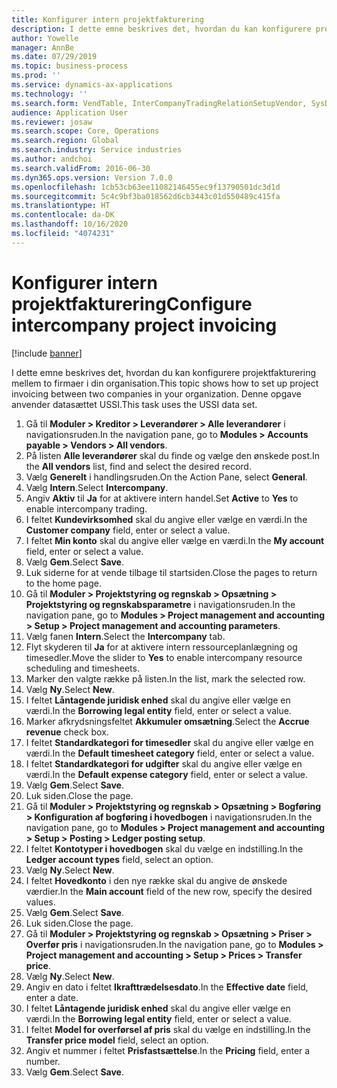 ```yaml
---
title: Konfigurer intern projektfakturering
description: I dette emne beskrives det, hvordan du kan konfigurere projektfakturering mellem to firmaer i din organisation.
author: Yowelle
manager: AnnBe
ms.date: 07/29/2019
ms.topic: business-process
ms.prod: ''
ms.service: dynamics-ax-applications
ms.technology: ''
ms.search.form: VendTable, InterCompanyTradingRelationSetupVendor, SysDataAreaSelectLookup, ProjParameters, ProjPosting, ProjTransferPrice
audience: Application User
ms.reviewer: josaw
ms.search.scope: Core, Operations
ms.search.region: Global
ms.search.industry: Service industries
ms.author: andchoi
ms.search.validFrom: 2016-06-30
ms.dyn365.ops.version: Version 7.0.0
ms.openlocfilehash: 1cb53cb63ee11082146455ec9f13790501dc3d1d
ms.sourcegitcommit: 5c4c9bf3ba018562d6cb3443c01d550489c415fa
ms.translationtype: HT
ms.contentlocale: da-DK
ms.lasthandoff: 10/16/2020
ms.locfileid: "4074231"
---
```

# <a name="configure-intercompany-project-invoicing"></a><span data-ttu-id="5b8c5-103">Konfigurer intern projektfakturering</span><span class="sxs-lookup"><span data-stu-id="5b8c5-103">Configure intercompany project invoicing</span></span>

[!include [banner](../../includes/banner.md)]

<span data-ttu-id="5b8c5-104">I dette emne beskrives det, hvordan du kan konfigurere projektfakturering mellem to firmaer i din organisation.</span><span class="sxs-lookup"><span data-stu-id="5b8c5-104">This topic shows how to set up project invoicing between two companies in your organization.</span></span> <span data-ttu-id="5b8c5-105">Denne opgave anvender datasættet USSI.</span><span class="sxs-lookup"><span data-stu-id="5b8c5-105">This task uses the USSI data set.</span></span>

1. <span data-ttu-id="5b8c5-106">Gå til **Moduler > Kreditor > Leverandører > Alle leverandører** i navigationsruden.</span><span class="sxs-lookup"><span data-stu-id="5b8c5-106">In the navigation pane, go to **Modules > Accounts payable > Vendors > All vendors**.</span></span>
2. <span data-ttu-id="5b8c5-107">På listen **Alle leverandører** skal du finde og vælge den ønskede post.</span><span class="sxs-lookup"><span data-stu-id="5b8c5-107">In the **All vendors** list, find and select the desired record.</span></span>
3. <span data-ttu-id="5b8c5-108">Vælg **Generelt** i handlingsruden.</span><span class="sxs-lookup"><span data-stu-id="5b8c5-108">On the Action Pane, select **General**.</span></span>
4. <span data-ttu-id="5b8c5-109">Vælg **Intern**.</span><span class="sxs-lookup"><span data-stu-id="5b8c5-109">Select **Intercompany**.</span></span>
5. <span data-ttu-id="5b8c5-110">Angiv **Aktiv** til **Ja** for at aktivere intern handel.</span><span class="sxs-lookup"><span data-stu-id="5b8c5-110">Set **Active** to **Yes** to enable intercompany trading.</span></span>
6. <span data-ttu-id="5b8c5-111">I feltet **Kundevirksomhed** skal du angive eller vælge en værdi.</span><span class="sxs-lookup"><span data-stu-id="5b8c5-111">In the **Customer company** field, enter or select a value.</span></span>
7. <span data-ttu-id="5b8c5-112">I feltet **Min konto** skal du angive eller vælge en værdi.</span><span class="sxs-lookup"><span data-stu-id="5b8c5-112">In the **My account** field, enter or select a value.</span></span>
8. <span data-ttu-id="5b8c5-113">Vælg **Gem**.</span><span class="sxs-lookup"><span data-stu-id="5b8c5-113">Select **Save**.</span></span>
9. <span data-ttu-id="5b8c5-114">Luk siderne for at vende tilbage til startsiden.</span><span class="sxs-lookup"><span data-stu-id="5b8c5-114">Close the pages to return to the home page.</span></span>
10. <span data-ttu-id="5b8c5-115">Gå til **Moduler > Projektstyring og regnskab > Opsætning > Projektstyring og regnskabsparametre** i navigationsruden.</span><span class="sxs-lookup"><span data-stu-id="5b8c5-115">In the navigation pane, go to **Modules > Project management and accounting > Setup > Project management and accounting parameters**.</span></span>
11. <span data-ttu-id="5b8c5-116">Vælg fanen **Intern**.</span><span class="sxs-lookup"><span data-stu-id="5b8c5-116">Select the **Intercompany** tab.</span></span>
12. <span data-ttu-id="5b8c5-117">Flyt skyderen til **Ja** for at aktivere intern ressourceplanlægning og timesedler.</span><span class="sxs-lookup"><span data-stu-id="5b8c5-117">Move the slider to **Yes** to enable intercompany resource scheduling and timesheets.</span></span>
13. <span data-ttu-id="5b8c5-118">Marker den valgte række på listen.</span><span class="sxs-lookup"><span data-stu-id="5b8c5-118">In the list, mark the selected row.</span></span>
14. <span data-ttu-id="5b8c5-119">Vælg **Ny**.</span><span class="sxs-lookup"><span data-stu-id="5b8c5-119">Select **New**.</span></span>
15. <span data-ttu-id="5b8c5-120">I feltet **Låntagende juridisk enhed** skal du angive eller vælge en værdi.</span><span class="sxs-lookup"><span data-stu-id="5b8c5-120">In the **Borrowing legal entity** field, enter or select a value.</span></span>
16. <span data-ttu-id="5b8c5-121">Marker afkrydsningsfeltet **Akkumuler omsætning**.</span><span class="sxs-lookup"><span data-stu-id="5b8c5-121">Select the **Accrue revenue** check box.</span></span>
17. <span data-ttu-id="5b8c5-122">I feltet **Standardkategori for timesedler** skal du angive eller vælge en værdi.</span><span class="sxs-lookup"><span data-stu-id="5b8c5-122">In the **Default timesheet category** field, enter or select a value.</span></span>
18. <span data-ttu-id="5b8c5-123">I feltet **Standardkategori for udgifter** skal du angive eller vælge en værdi.</span><span class="sxs-lookup"><span data-stu-id="5b8c5-123">In the **Default expense category** field, enter or select a value.</span></span>
19. <span data-ttu-id="5b8c5-124">Vælg **Gem**.</span><span class="sxs-lookup"><span data-stu-id="5b8c5-124">Select **Save**.</span></span>
20. <span data-ttu-id="5b8c5-125">Luk siden.</span><span class="sxs-lookup"><span data-stu-id="5b8c5-125">Close the page.</span></span>
21. <span data-ttu-id="5b8c5-126">Gå til **Moduler > Projektstyring og regnskab > Opsætning > Bogføring > Konfiguration af bogføring i hovedbogen** i navigationsruden.</span><span class="sxs-lookup"><span data-stu-id="5b8c5-126">In the navigation pane, go to **Modules > Project management and accounting > Setup > Posting > Ledger posting setup**.</span></span>
22. <span data-ttu-id="5b8c5-127">I feltet **Kontotyper i hovedbogen** skal du vælge en indstilling.</span><span class="sxs-lookup"><span data-stu-id="5b8c5-127">In the **Ledger account types** field, select an option.</span></span>
23. <span data-ttu-id="5b8c5-128">Vælg **Ny**.</span><span class="sxs-lookup"><span data-stu-id="5b8c5-128">Select **New**.</span></span>
24. <span data-ttu-id="5b8c5-129">I feltet **Hovedkonto** i den nye række skal du angive de ønskede værdier.</span><span class="sxs-lookup"><span data-stu-id="5b8c5-129">In the **Main account** field of the new row, specify the desired values.</span></span>
25. <span data-ttu-id="5b8c5-130">Vælg **Gem**.</span><span class="sxs-lookup"><span data-stu-id="5b8c5-130">Select **Save**.</span></span>
26. <span data-ttu-id="5b8c5-131">Luk siden.</span><span class="sxs-lookup"><span data-stu-id="5b8c5-131">Close the page.</span></span>
27. <span data-ttu-id="5b8c5-132">Gå til **Moduler > Projektstyring og regnskab > Opsætning > Priser > Overfør pris** i navigationsruden.</span><span class="sxs-lookup"><span data-stu-id="5b8c5-132">In the navigation pane, go to **Modules > Project management and accounting > Setup > Prices > Transfer price**.</span></span>
28. <span data-ttu-id="5b8c5-133">Vælg **Ny**.</span><span class="sxs-lookup"><span data-stu-id="5b8c5-133">Select **New**.</span></span>
29. <span data-ttu-id="5b8c5-134">Angiv en dato i feltet **Ikrafttrædelsesdato**.</span><span class="sxs-lookup"><span data-stu-id="5b8c5-134">In the **Effective date** field, enter a date.</span></span>
30. <span data-ttu-id="5b8c5-135">I feltet **Låntagende juridisk enhed** skal du angive eller vælge en værdi.</span><span class="sxs-lookup"><span data-stu-id="5b8c5-135">In the **Borrowing legal entity** field, enter or select a value.</span></span>
31. <span data-ttu-id="5b8c5-136">I feltet **Model for overførsel af pris** skal du vælge en indstilling.</span><span class="sxs-lookup"><span data-stu-id="5b8c5-136">In the **Transfer price model** field, select an option.</span></span>
32. <span data-ttu-id="5b8c5-137">Angiv et nummer i feltet **Prisfastsættelse**.</span><span class="sxs-lookup"><span data-stu-id="5b8c5-137">In the **Pricing** field, enter a number.</span></span>
33. <span data-ttu-id="5b8c5-138">Vælg **Gem**.</span><span class="sxs-lookup"><span data-stu-id="5b8c5-138">Select **Save**.</span></span>

